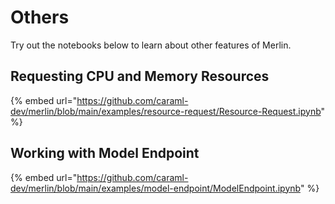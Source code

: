 <!-- page-title: Other Model Examples -->
<!-- parent-page-title: Example Model Workflows -->
# Others

Try out the notebooks below to learn about other features of Merlin.

## Requesting CPU and Memory Resources

{% embed url="https://github.com/caraml-dev/merlin/blob/main/examples/resource-request/Resource-Request.ipynb" %}

## Working with Model Endpoint

{% embed url="https://github.com/caraml-dev/merlin/blob/main/examples/model-endpoint/ModelEndpoint.ipynb" %}
